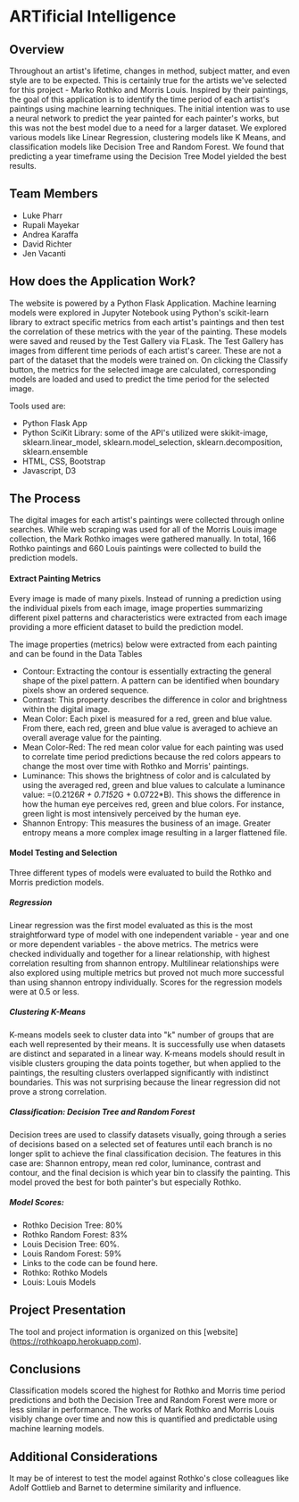 # ARTificial Intelligence
## Overview
Throughout an artist's lifetime, changes in method, subject matter, and even style are to be expected. This is certainly true for the artists we've selected for this project - Marko Rothko and Morris Louis. Inspired by their paintings, the goal of this application is to identify the time period of each artist's paintings using machine learning techniques. The initial intention was to use a neural network to predict the year painted for each painter's works, but this was not the best model due to a need for a larger dataset. We explored various models like Linear Regression, clustering models like K Means, and classification models like Decision Tree and Random Forest. We found that predicting a year timeframe using the Decision Tree Model yielded the best results.

## Team Members
* Luke Pharr
* Rupali Mayekar
* Andrea Karaffa
* David Richter
* Jen Vacanti

## How does the Application Work?
The website is powered by a Python Flask Application. Machine learning models were explored in Jupyter Notebook using Python's scikit-learn library to extract specific metrics from each artist's paintings and then test the correlation of these metrics with the year of the painting. These models were saved and reused by the Test Gallery via FLask. The Test Gallery has images from different time periods of each artist's career. These are not a part of the dataset that the models were trained on. On clicking the Classify button, the metrics for the selected image are calculated, corresponding models are loaded and used to predict the time period for the selected image. 

Tools used are:
* Python Flask App
* Python SciKit Library: some of the API's utilized were skikit-image, sklearn.linear_model, sklearn.model_selection, sklearn.decomposition, sklearn.ensemble
* HTML, CSS, Bootstrap
* Javascript, D3

## The Process
The digital images for each artist's paintings were collected through online searches. While web scraping was used for all of the Morris Louis image collection, the Mark Rothko images were gathered manually. In total, 166 Rothko paintings and 660 Louis paintings were collected to build the prediction models.

#### Extract Painting Metrics
Every image is made of many pixels. Instead of running a prediction using the individual pixels from each image, image properties summarizing different pixel patterns and characteristics were extracted from each image providing a more efficient dataset to build the prediction model.

The image properties (metrics) below were extracted from each painting and can be found in the Data Tables
* Contour: Extracting the contour is essentially extracting the general shape of the pixel pattern. A pattern can be identified when boundary pixels show an ordered sequence.
* Contrast: This property describes the difference in color and brightness within the digital image.
* Mean Color: Each pixel is measured for a red, green and blue value. From there, each red, green and blue value is averaged to achieve an overall average value for the painting.
* Mean Color-Red: The red mean color value for each painting was used to correlate time period predictions because the red colors appears to change the most over time with Rothko and Morris' paintings.
* Luminance: This shows the brightness of color and is calculated by using the averaged red, green and blue values to calculate a luminance value: =(0.2126*R + 0.7152*G + 0.0722*B). This shows the difference in how the human eye perceives red, green and blue colors. For instance, green light is most intensively perceived by the human eye.
* Shannon Entropy: This measures the business of an image. Greater entropy means a more complex image resulting in a larger flattened file.

#### Model Testing and Selection
Three different types of models were evaluated to build the Rothko and Morris prediction models. 

##### Regression
Linear regression was the first model evaluated as this is the most straightforward type of model with one independent variable - year and one or more dependent variables - the above metrics. The metrics were checked individually and together for a linear relationship, with highest correlation resulting from shannon entropy. Multilinear relationships were also explored using multiple metrics but proved not much more successful than using shannon entropy individually. Scores for the regression models were at 0.5 or less. 

##### Clustering K-Means
K-means models seek to cluster data into "k" number of groups that are each well represented by their means. It is successfully use when datasets are distinct and separated in a linear way. K-means models should result in visible clusters grouping the data points together, but when applied to the paintings, the resulting clusters overlapped significantly with indistinct boundaries. This was not surprising because the linear regression did not prove a strong correlation. 

##### Classification: Decision Tree and Random Forest
Decision trees are used to classify datasets visually, going through a series of decisions based on a selected set of features until each branch is no longer split to achieve the final classification decision. The features in this case are: Shannon entropy, mean red color, luminance, contrast and contour, and the final decision is which year bin to classify the painting. This model proved the best for both painter's but especially Rothko. 

##### Model Scores:
* Rothko Decision Tree: 80%
* Rothko Random Forest: 83%
* Louis Decision Tree: 60%.
* Louis Random Forest: 59%
* Links to the code can be found here.
* Rothko: Rothko Models
* Louis: Louis Models

## Project Presentation
The tool and project information is organized on this [website] (https://rothkoapp.herokuapp.com).

## Conclusions
Classification models scored the highest for Rothko and Morris time period predictions and both the Decision Tree and Random Forest were more or less similar in performance. The works of Mark Rothko and Morris Louis visibly change over time and now this is quantified and predictable using machine learning models.

## Additional Considerations
It may be of interest to test the model against Rothko's close colleagues like Adolf Gottlieb and Barnet to determine similarity and influence. 

